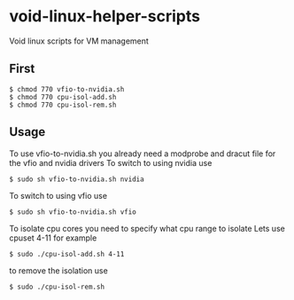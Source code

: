 # void-linux-helper-scripts
Void linux scripts for VM management

## First
```
$ chmod 770 vfio-to-nvidia.sh
$ chmod 770 cpu-isol-add.sh
$ chmod 770 cpu-isol-rem.sh
```

## Usage
To use vfio-to-nvidia.sh you already need a modprobe and dracut file for the vfio and nvidia drivers
To switch to using nvidia use
```
$ sudo sh vfio-to-nvidia.sh nvidia
```
To switch to using vfio use
```
$ sudo sh vfio-to-nvidia.sh vfio
```

To isolate cpu cores you need to specify what cpu range to isolate
Lets use cpuset 4-11 for example
```
$ sudo ./cpu-isol-add.sh 4-11
```
to remove the isolation use
```
$ sudo ./cpu-isol-rem.sh
```
